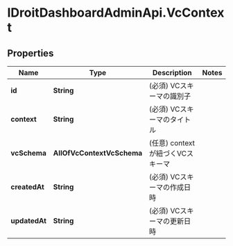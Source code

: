 # IDroitDashboardAdminApi.VcContext

## Properties
Name | Type | Description | Notes
------------ | ------------- | ------------- | -------------
**id** | **String** | (必須) VCスキーマの識別子 | 
**context** | **String** | (必須) VCスキーマのタイトル | 
**vcSchema** | **AllOfVcContextVcSchema** | (任意) contextが紐づくVCスキーマ | 
**createdAt** | **String** | (必須) VCスキーマの作成日時 | 
**updatedAt** | **String** | (必須) VCスキーマの更新日時 | 
